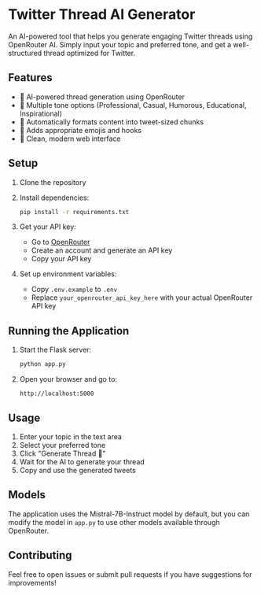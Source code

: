 # Twitter Thread AI Generator

An AI-powered tool that helps you generate engaging Twitter threads using OpenRouter AI. Simply input your topic and preferred tone, and get a well-structured thread optimized for Twitter.

## Features

- 🤖 AI-powered thread generation using OpenRouter
- 📝 Multiple tone options (Professional, Casual, Humorous, Educational, Inspirational)
- 🎯 Automatically formats content into tweet-sized chunks
- 💫 Adds appropriate emojis and hooks
- 🎨 Clean, modern web interface

## Setup

1. Clone the repository
2. Install dependencies:
   ```bash
   pip install -r requirements.txt
   ```

3. Get your API key:
   - Go to [OpenRouter](https://openrouter.ai/keys)
   - Create an account and generate an API key
   - Copy your API key

4. Set up environment variables:
   - Copy `.env.example` to `.env`
   - Replace `your_openrouter_api_key_here` with your actual OpenRouter API key

## Running the Application

1. Start the Flask server:
   ```bash
   python app.py
   ```

2. Open your browser and go to:
   ```
   http://localhost:5000
   ```

## Usage

1. Enter your topic in the text area
2. Select your preferred tone
3. Click "Generate Thread 🚀"
4. Wait for the AI to generate your thread
5. Copy and use the generated tweets

## Models

The application uses the Mistral-7B-Instruct model by default, but you can modify the model in `app.py` to use other models available through OpenRouter.

## Contributing

Feel free to open issues or submit pull requests if you have suggestions for improvements!
